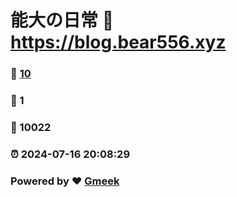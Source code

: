 # 能大の日常 :link: https://blog.bear556.xyz 
### :page_facing_up: [10](https://blog.bear556.xyz/tag.html) 
### :speech_balloon: 1 
### :hibiscus: 10022 
### :alarm_clock: 2024-07-16 20:08:29 
### Powered by :heart: [Gmeek](https://github.com/Meekdai/Gmeek)
